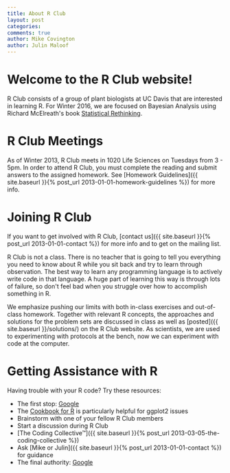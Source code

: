 ```yaml
---
title: About R Club
layout: post
categories:
comments: true
author: Mike Covington
author: Julin Maloof
---
```


# Welcome to the R Club website!

R Club consists of a group of plant biologists at UC Davis that are interested in learning R. For Winter 2016, we are focused on Bayesian Analysis using Richard McElreath's book [Statistical Rethinking](http://xcelab.net/rm/statistical-rethinking/).

# R Club Meetings

As of Winter 2013, R Club meets in 1020 Life Sciences on Tuesdays from 3 - 5pm. In order to attend R Club, you must complete the reading and submit answers to the assigned homework. See [Homework Guidelines]({{ site.baseurl }}{% post_url 2013-01-01-homework-guidelines %}) for more info.

# Joining R Club

If you want to get involved with R Club, [contact us]({{ site.baseurl }}{% post_url 2013-01-01-contact %}) for more info and to get on the mailing list.

R Club is not a class. There is no teacher that is going to tell you everything you need to know about R while you sit back and try to learn through observation. The best way to learn any programming language is to actively write code in that language. A huge part of learning this way is through lots of failure, so don't feel bad when you struggle over how to accomplish something in R.

We emphasize pushing our limits with both in-class exercises and out-of-class homework. Together with relevant R concepts, the approaches and solutions for the problem sets are discussed in class as well as [posted]({{ site.baseurl }}/solutions/) on the R Club website. As scientists, we are used to experimenting with protocols at the bench, now we can experiment with code at the computer.

# Getting Assistance with R

Having trouble with your R code? Try these resources:

- The first stop: [Google](https://www.google.com/)
- The [Cookbook for R](http://www.cookbook-r.com/) is particularly helpful for ggplot2 issues
- Brainstorm with one of your fellow R Club members
- Start a discussion during R Club
- [The Coding Collective™]({{ site.baseurl }}{% post_url 2013-03-05-the-coding-collective %})
- Ask [Mike or Julin]({{ site.baseurl }}{% post_url 2013-01-01-contact %}) for guidance
- The final authority: [Google](https://www.google.com/)
